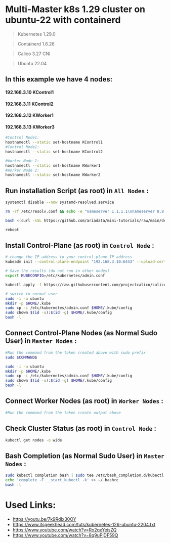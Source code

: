 # Multi-Master k8s 1.29 cluster on ubuntu-22 with containerd

> Kubernetes 1.29.0

> Containerd 1.6.26

> Calico 3.27 CNI

>Ubuntu 22.04

## In this example we have 4 nodes:

#### 192.168.3.10 KControl1
#### 192.168.3.11 KControl2
#### 192.168.3.12 KWorker1
#### 192.168.3.13 KWorker3

```bash
#Control Node1:
hostnamectl --static set-hostname KControl1
#Control Node1:
hostnamectl --static set-hostname KControl2

#Worker Node 1:
hostnamectl --static set-hostname KWorker1
#Worker Node 2:
hostnamectl --static set-hostname KWorker2
```

## Run installation Script (as root) in `All Nodes` :
```bash
systemctl disable --now systemd-resolved.service

rm -rf /etc/resolv.conf && echo -e "nameserver 1.1.1.1\nnameserver 8.8.4.4\n" | tee /etc/resolv.conf

bash <(curl -sSL https://github.com/ariadata/mini-tutorials/raw/main/devops/kubernetes/1.29/k8s-ubuntu22-root.sh)

reboot
```

## Install Control-Plane (as root) in `Control Node` :
```bash
# change the IP address to your control plane IP address
kubeadm init --control-plane-endpoint "192.168.3.10:6443" --upload-certs --kubernetes-version 1.29.0 --pod-network-cidr=10.10.0.0/16

# Save the results (do not run in other nodes)
export KUBECONFIG=/etc/kubernetes/admin.conf

kubectl apply -f https://raw.githubusercontent.com/projectcalico/calico/v3.27.0/manifests/calico.yaml

# switch to normal user
sudo -i -u ubuntu
mkdir -p $HOME/.kube
sudo cp -i /etc/kubernetes/admin.conf $HOME/.kube/config
sudo chown $(id -u):$(id -g) $HOME/.kube/config
bash -l
```
## Connect Control-Plane Nodes (as Normal Sudo User) in `Master Nodes` :
```bash
#Run the command from the token created above with sudo prefix
sudo $COMMAND$

sudo -i -u ubuntu
mkdir -p $HOME/.kube
sudo cp -i /etc/kubernetes/admin.conf $HOME/.kube/config
sudo chown $(id -u):$(id -g) $HOME/.kube/config
bash -l
```

## Connect Worker Nodes (as root) in `Worker Nodes` :
```bash
#Run the command from the token create output above
```

## Check Cluster Status (as root) in `Control Node` :
```bash
kubectl get nodes -o wide
```

## Bash Completion (as Normal Sudo User) in `Master Nodes` :
```bash
sudo kubectl completion bash | sudo tee /etc/bash_completion.d/kubectl > /dev/null
echo 'complete -F __start_kubectl -k' >> ~/.bashrc
bash -l
```


# Used Links:
- https://youtu.be/7k9Rdlx30OY
- https://www.itsgeekhead.com/tuts/kubernetes-126-ubuntu-2204.txt
- https://www.youtube.com/watch?v=Ro2qeYeisZQ
- https://www.youtube.com/watch?v=8q9uPjDF59Q
